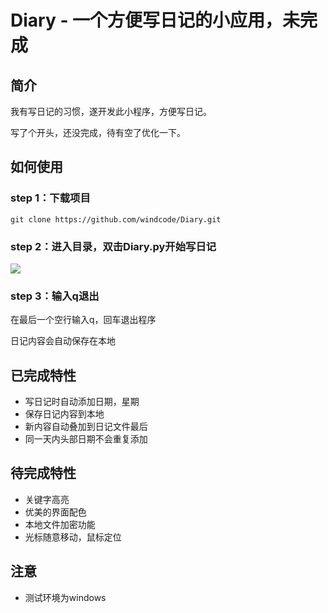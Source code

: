 # Diary - 一个方便写日记的小应用，未完成

## 简介
我有写日记的习惯，遂开发此小程序，方便写日记。

写了个开头，还没完成，待有空了优化一下。

## 如何使用
### step 1：下载项目

```git clone https://github.com/windcode/Diary.git```

### step 2：进入目录，双击Diary.py开始写日记
![](./screenshots/1.gif)

### step 3：输入q退出
在最后一个空行输入q，回车退出程序

日记内容会自动保存在本地

## 已完成特性
* 写日记时自动添加日期，星期
* 保存日记内容到本地
* 新内容自动叠加到日记文件最后
* 同一天内头部日期不会重复添加

## 待完成特性
* 关键字高亮
* 优美的界面配色
* 本地文件加密功能
* 光标随意移动，鼠标定位

## 注意
* 测试环境为windows